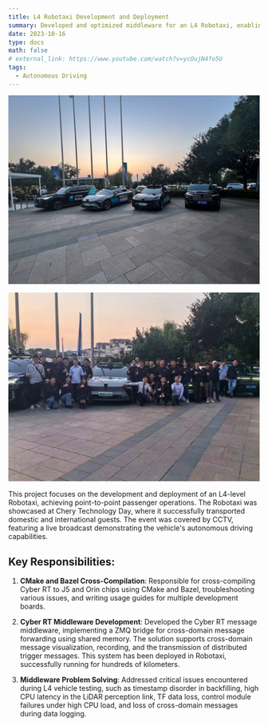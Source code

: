 ```yaml
---
title: L4 Robotaxi Development and Deployment
summary: Developed and optimized middleware for an L4 Robotaxi, enabling autonomous passenger transport.
date: 2023-10-16
type: docs
math: false
# external_link: https://www.youtube.com/watch?v=ycOujN4fo5U
tags:
  - Autonomous Driving
---
```


![alt text](robotaxi.png)

![alt text](team.png)

This project focuses on the development and deployment of an L4-level Robotaxi, achieving point-to-point passenger operations. The Robotaxi was showcased at Chery Technology Day, where it successfully transported domestic and international guests. The event was covered by CCTV, featuring a live broadcast demonstrating the vehicle's autonomous driving capabilities.

## Key Responsibilities:
1. **CMake and Bazel Cross-Compilation**: Responsible for cross-compiling Cyber RT to J5 and Orin chips using CMake and Bazel, troubleshooting various issues, and writing usage guides for multiple development boards.
   
2. **Cyber RT Middleware Development**: Developed the Cyber RT message middleware, implementing a ZMQ bridge for cross-domain message forwarding using shared memory. The solution supports cross-domain message visualization, recording, and the transmission of distributed trigger messages. This system has been deployed in Robotaxi, successfully running for hundreds of kilometers.

3. **Middleware Problem Solving**: Addressed critical issues encountered during L4 vehicle testing, such as timestamp disorder in backfilling, high CPU latency in the LiDAR perception link, TF data loss, control module failures under high CPU load, and loss of cross-domain messages during data logging.

<!--more-->
